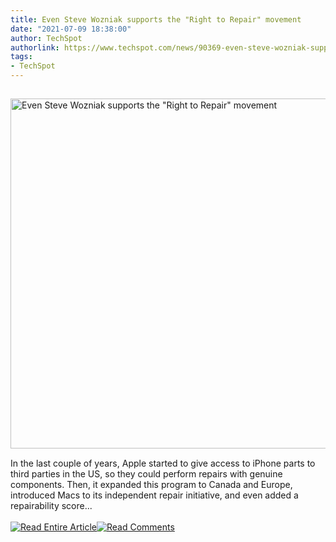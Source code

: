 ```yaml
---
title: Even Steve Wozniak supports the "Right to Repair" movement
date: "2021-07-09 18:38:00"
author: TechSpot
authorlink: https://www.techspot.com/news/90369-even-steve-wozniak-supports-right-repair-movement.html
tags:
- TechSpot
---
```

<a href="https://www.techspot.com/news/90369-even-steve-wozniak-supports-right-repair-movement.html" target="_blank"><img src="https://static.techspot.com/images2/news/ts3_thumbs/2021/07/2021-07-09-ts3_thumbs-1b9.jpg" width="800" height="560" style="padding: 15px 0" title="Even Steve Wozniak supports the &quot;Right to Repair&quot; movement" /></a><br />In the last couple of years, Apple started to give access to iPhone parts to third parties in the US, so they could perform repairs with genuine components. Then, it expanded this program to Canada and Europe, introduced Macs to its independent repair initiative, and even added a repairability score...<br /><br /><a href="https://www.techspot.com/news/90369-even-steve-wozniak-supports-right-repair-movement.html"><img src="https://static.techspot.com/images/rss/rss_buttons_01.png" border="0" alt="Read Entire Article" /></a><a href="https://www.techspot.com/news/90369-even-steve-wozniak-supports-right-repair-movement.html#comments"><img src="https://static.techspot.com/images/rss/rss_buttons_02.png" border="0" alt="Read Comments" /></a><br /><br />